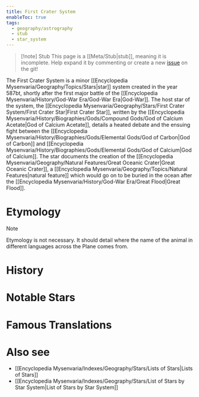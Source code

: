 ```yaml
---
title: First Crater System
enableToc: true
tags:
  - geography/astrography
  - stub
  - star_system
---
```


> [!note] Stub
> This page is a [[Meta/Stub|stub]], meaning it is incomplete. Help expand it by commenting or create a new [issue](https://github.com/RagtimeGal/quartz--encyclopedia-mysenvaria/issues/new/choose) on the git!


The First Crater System is a minor [[Encyclopedia Mysenvaria/Geography/Topics/Stars|star]] system created in the year 587bt, shortly after the first major battle of the [[Encyclopedia Mysenvaria/History/God-War Era/God-War Era|God-War]]. The host star of the system, the [[Encyclopedia Mysenvaria/Geography/Stars/First Crater System/First Crater Star|First Crater Star]], written by the [[Encyclopedia Mysenvaria/History/Biographies/Gods/Compound Gods/God of Calcium Acetate|God of Calcium Acetate]], details a heated debate and the ensuing fight between the [[Encyclopedia Mysenvaria/History/Biographies/Gods/Elemental Gods/God of Carbon|God of Carbon]] and [[Encyclopedia Mysenvaria/History/Biographies/Gods/Elemental Gods/God of Calcium|God of Calcium]]. The star documents the creation of the [[Encyclopedia Mysenvaria/Geography/Natural Features/Great Oceanic Crater|Great Oceanic Crater]], a [[Encyclopedia Mysenvaria/Geography/Topics/Natural Features|natural feature]] which would go on to be buried in the ocean after the [[Encyclopedia Mysenvaria/History/God-War Era/Great Flood|Great Flood]].
# Etymology

> [!note]
> Etymology is not necessary. It should detail where the name of the animal in different languages across the Plane comes from.
# History

# Notable Stars

# Famous Translations

# Also see
- [[Encyclopedia Mysenvaria/Indexes/Geography/Stars/Lists of Stars|Lists of Stars]]
- [[Encyclopedia Mysenvaria/Indexes/Geography/Stars/List of Stars by Star System|List of Stars by Star System]]
